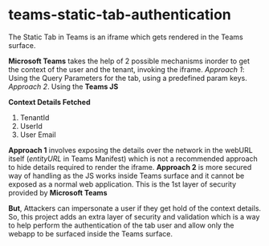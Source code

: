 # teams-static-tab-authentication
The Static Tab in Teams is an iframe which gets rendered in the Teams surface.

**Microsoft Teams** takes the help of 2 possible mechanisms inorder to get the context of the user and the tenant, invoking the iframe.
*Approach 1*: Using the Query Parameters for the tab, using a predefined param keys.
*Approach 2*. Using the **Teams JS**

**Context Details Fetched**
1. TenantId
2. UserId
3. User Email

**Approach 1** involves exposing the details over the network in the webURL itself (*entityURL* in Teams Manifest) which is not a recommended approach to hide details required to render the iframe.
**Approach 2** is more secured way of handling as the JS works inside Teams surface and it cannot be exposed as a normal web application. This is the 1st layer of security provided by **Microsoft Teams**

**But**, Attackers can impersonate a user if they get hold of the context details. So, this project adds an extra layer of security and validation which is a way to help perform the authentication of the tab user and allow only the webapp to be surfaced inside the Teams surface. 
